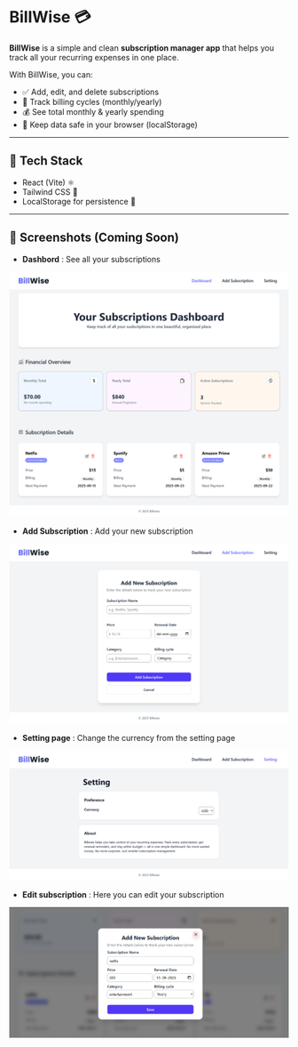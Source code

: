 # BillWise 💳  

**BillWise** is a simple and clean **subscription manager app** that helps you track all your recurring expenses in one place.  

With BillWise, you can:  
- ✅ Add, edit, and delete subscriptions  
- 📅 Track billing cycles (monthly/yearly)  
- 💰 See total monthly & yearly spending  
- 📌 Keep data safe in your browser (localStorage)  

---

## 🔧 Tech Stack  
- React (Vite) ⚛️  
- Tailwind CSS 🎨  
- LocalStorage for persistence 💾  

---

## 📸 Screenshots (Coming Soon)  

- **Dashbord** : See all your subscriptions

![Home Page](./src/assets/Screenshots/home1.png)



- **Add Subscription** : Add your new subscription

![Add Subscription Page](./src/assets/Screenshots/Add%20subscription.png)



- **Setting page** : Change the currency from the setting page

![Setting Page](./src/assets/Screenshots/setting.png)



- **Edit subscription** : Here you can edit your subscription

![Edit subscription page](./src/assets/Screenshots/editSub.png) 




